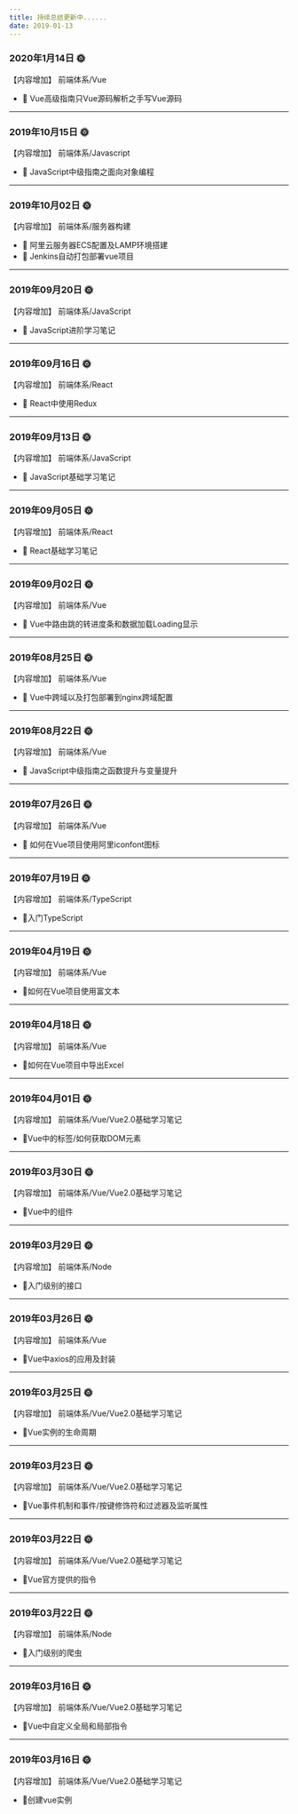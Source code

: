 ```yaml
---
title: 持续总结更新中......
date: 2019-01-13
---
```


### 2020年1月14日 🌞

【内容增加】 前端体系/Vue
* :rainbow: Vue高级指南只Vue源码解析之手写Vue源码
**** 
### 2019年10月15日 🌞

【内容增加】 前端体系/Javascript
* :rainbow: JavaScript中级指南之面向对象编程
**** 
### 2019年10月02日 🌞

【内容增加】 前端体系/服务器构建
* :rainbow: 阿里云服务器ECS配置及LAMP环境搭建
* :rainbow: Jenkins自动打包部署vue项目
**** 
### 2019年09月20日 🌞

【内容增加】 前端体系/JavaScript
* :rainbow: JavaScript进阶学习笔记
**** 
### 2019年09月16日 🌞

【内容增加】 前端体系/React
* :rainbow: React中使用Redux
**** 
### 2019年09月13日 🌞

【内容增加】 前端体系/JavaScript
* :rainbow: JavaScript基础学习笔记
**** 
### 2019年09月05日 🌞

【内容增加】 前端体系/React
* :rainbow: React基础学习笔记
**** 
### 2019年09月02日 🌞

【内容增加】 前端体系/Vue
* :rainbow: Vue中路由跳的转进度条和数据加载Loading显示
**** 
### 2019年08月25日 🌞

【内容增加】 前端体系/Vue
* :rainbow: Vue中跨域以及打包部署到nginx跨域配置
**** 
### 2019年08月22日 🌞

【内容增加】 前端体系/Vue
* :rainbow: JavaScript中级指南之函数提升与变量提升
**** 
### 2019年07月26日 🌞

【内容增加】 前端体系/Vue
* :rainbow: 如何在Vue项目使用阿里iconfont图标
**** 
### 2019年07月19日 🌞

【内容增加】 前端体系/TypeScript
* :rainbow:入门TypeScript
**** 
### 2019年04月19日 🌞

【内容增加】 前端体系/Vue
* :rainbow:如何在Vue项目使用富文本
**** 
### 2019年04月18日 🌞

【内容增加】 前端体系/Vue
* :rainbow:如何在Vue项目中导出Excel
**** 
### 2019年04月01日 🌞

【内容增加】 前端体系/Vue/Vue2.0基础学习笔记
* :rainbow:Vue中的标签/如何获取DOM元素
**** 
### 2019年03月30日 🌞

【内容增加】 前端体系/Vue/Vue2.0基础学习笔记
* :rainbow:Vue中的组件
**** 
### 2019年03月29日 🌞

【内容增加】 前端体系/Node
* :rainbow:入门级别的接口
**** 
### 2019年03月26日 🌞

【内容增加】 前端体系/Vue
* :rainbow:Vue中axios的应用及封装
**** 
### 2019年03月25日 🌞

【内容增加】 前端体系/Vue/Vue2.0基础学习笔记
* :rainbow:Vue实例的生命周期
**** 
### 2019年03月23日 🌞

【内容增加】 前端体系/Vue/Vue2.0基础学习笔记
* :rainbow:Vue事件机制和事件/按键修饰符和过滤器及监听属性
**** 
### 2019年03月22日 🌞

【内容增加】 前端体系/Vue/Vue2.0基础学习笔记
* :rainbow:Vue官方提供的指令
**** 
### 2019年03月22日 🌞

【内容增加】 前端体系/Node
* :rainbow:入门级别的爬虫
**** 
### 2019年03月16日 🌞

【内容增加】 前端体系/Vue/Vue2.0基础学习笔记
* :rainbow:Vue中自定义全局和局部指令
**** 
### 2019年03月16日 🌞

【内容增加】 前端体系/Vue/Vue2.0基础学习笔记
* :rainbow:创建vue实例